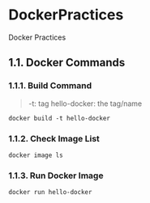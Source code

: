 # DockerPractices
Docker Practices

## 1.1. Docker Commands

### 1.1.1. Build Command

> -t: tag
> hello-docker: the tag/name

```console
docker build -t hello-docker
```

### 1.1.2. Check Image List

```console
docker image ls
```

### 1.1.3. Run Docker Image

```console
docker run hello-docker
```
